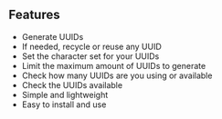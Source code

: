 ## Features

- Generate UUIDs
- If needed, recycle or reuse any UUID
- Set the character set for your UUIDs
- Limit the maximum amount of UUIDs to generate
- Check how many UUIDs are you using or available
- Check the UUIDs available
- Simple and lightweight
- Easy to install and use
